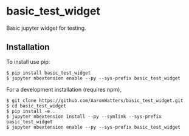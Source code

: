 basic_test_widget
===============================

Basic jupyter widget for testing.

Installation
------------

To install use pip:

    $ pip install basic_test_widget
    $ jupyter nbextension enable --py --sys-prefix basic_test_widget


For a development installation (requires npm),

    $ git clone https://github.com/AaronWatters/basic_test_widget.git
    $ cd basic_test_widget
    $ pip install -e .
    $ jupyter nbextension install --py --symlink --sys-prefix basic_test_widget
    $ jupyter nbextension enable --py --sys-prefix basic_test_widget
